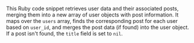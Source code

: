This Ruby code snippet retrieves user data and their associated posts, merging them into a new array of user objects with post information. It maps over the `users` array, finds the corresponding post for each user based on `user_id`, and merges the post data (if found) into the user object. If a post isn't found, the `title` field is set to `nil`.
